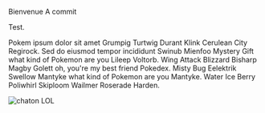 Bienvenue
A commit

Test.

Pokem ipsum dolor sit amet Grumpig Turtwig Durant Klink Cerulean City Regirock. Sed do eiusmod tempor incididunt Swinub Mienfoo Mystery Gift what kind of Pokemon are you Lileep Voltorb. Wing Attack Blizzard Bisharp Magby Golett oh, you're my best friend Pokedex. Misty Bug Eelektrik Swellow Mantyke what kind of Pokemon are you Mantyke. Water Ice Berry Poliwhirl Skiploom Wailmer Roserade Harden.

![chaton](http://t2.gstatic.com/licensed-image?q=tbn:ANd9GcRZcmlaOZxV_nbS5cWjzzCB1i3PnTRqawOv0-EzUWZ15gTTCyaua_Ngv5hutODmYy7y)
LOL

